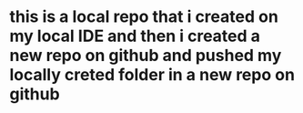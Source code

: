 # this is a local repo that i created on my local IDE and then i created a new repo on github and pushed my locally creted folder in a new repo on github